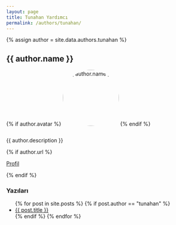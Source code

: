 ```yaml
---
layout: page
title: Tunahan Yardımcı
permalink: /authors/tunahan/
---
```


{% assign author = site.data.authors.tunahan %}

<section class="author-profile">
  <h2>{{ author.name }}</h2>
  {% if author.avatar %}
    <img src="{{ author.avatar }}" alt="{{ author.name }}" style="width:150px;border-radius:50%;margin-bottom:1rem;">
  {% endif %}

  <p>{{ author.description }}</p>

  {% if author.url %}
    <p><a href="{{ author.url }}" target="_blank">Profil</a></p>
  {% endif %}

  <h3>Yazıları</h3>
  <ul>
    {% for post in site.posts %}
      {% if post.author == "tunahan" %}
        <li><a href="{{ post.url }}">{{ post.title }}</a></li>
      {% endif %}
    {% endfor %}
  </ul>
</section>

